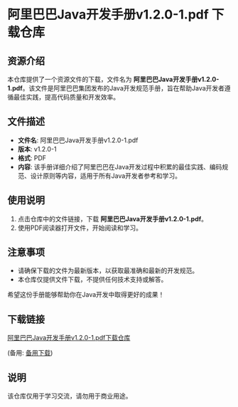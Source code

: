 # 阿里巴巴Java开发手册v1.2.0-1.pdf 下载仓库

## 资源介绍

本仓库提供了一个资源文件的下载，文件名为 **阿里巴巴Java开发手册v1.2.0-1.pdf**。该文件是阿里巴巴集团发布的Java开发规范手册，旨在帮助Java开发者遵循最佳实践，提高代码质量和开发效率。

## 文件描述

- **文件名**: 阿里巴巴Java开发手册v1.2.0-1.pdf
- **版本**: v1.2.0-1
- **格式**: PDF
- **内容**: 该手册详细介绍了阿里巴巴在Java开发过程中积累的最佳实践、编码规范、设计原则等内容，适用于所有Java开发者参考和学习。

## 使用说明

1. 点击仓库中的文件链接，下载 **阿里巴巴Java开发手册v1.2.0-1.pdf**。
2. 使用PDF阅读器打开文件，开始阅读和学习。

## 注意事项

- 请确保下载的文件为最新版本，以获取最准确和最新的开发规范。
- 本仓库仅提供文件下载，不提供任何技术支持或解答。

希望这份手册能够帮助你在Java开发中取得更好的成果！

## 下载链接
[阿里巴巴Java开发手册v1.2.0-1.pdf下载仓库](https://pan.quark.cn/s/0f97d0ba7439) 

(备用: [备用下载](https://pan.baidu.com/s/14_iyxlvz6yitj86cXRtoqw?pwd=1234))

## 说明

该仓库仅用于学习交流，请勿用于商业用途。
